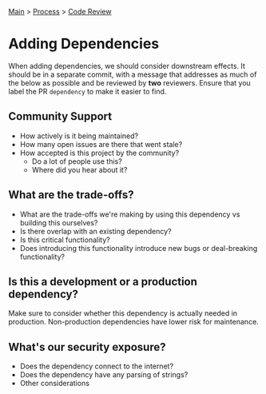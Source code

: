 [Main](../../README.md) >
[Process](../README.md) >
[Code Review](./README.md)

# Adding Dependencies

When adding dependencies, we should consider downstream effects. It should be in
a separate commit, with a message that addresses as much of the below as
possible and be reviewed by **two** reviewers. Ensure that you label the PR
`dependency` to make it easier to find.

## Community Support

- How actively is it being maintained?
- How many open issues are there that went stale?
- How accepted is this project by the community?
  - Do a lot of people use this?
  - Where did you hear about it?

## What are the trade-offs?

- What are the trade-offs we're making by using this dependency vs building this
  ourselves?
- Is there overlap with an existing dependency?
- Is this critical functionality?
- Does introducing this functionality introduce new bugs or deal-breaking
  functionality?

## Is this a development or a production dependency?

Make sure to consider whether this dependency is actually needed in production.
Non-production dependencies have lower risk for maintenance.

## What's our security exposure?

- Does the dependency connect to the internet?
- Does the dependency have any parsing of strings?
- Other considerations

